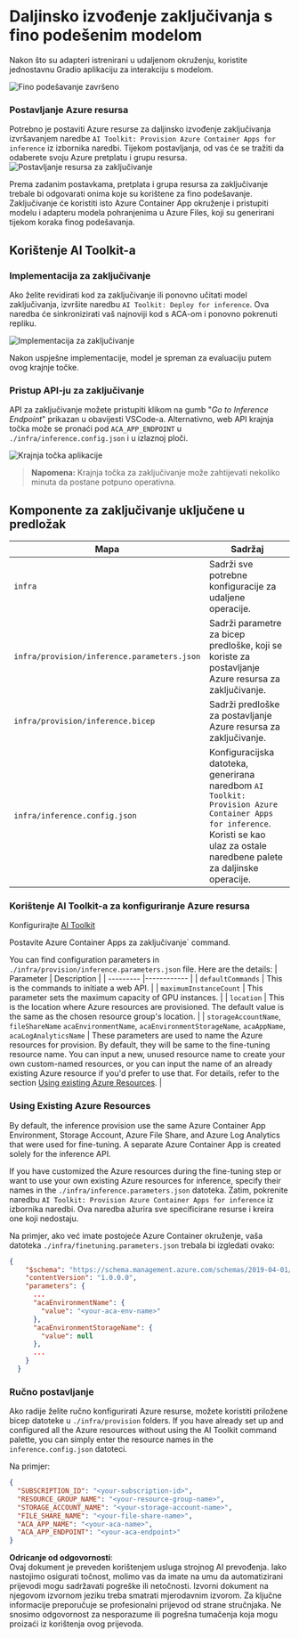 # Daljinsko izvođenje zaključivanja s fino podešenim modelom

Nakon što su adapteri istrenirani u udaljenom okruženju, koristite jednostavnu Gradio aplikaciju za interakciju s modelom.

![Fino podešavanje završeno](../../../../../translated_images/log-finetuning-res.4b3ee593f24d3096742d09375adade22b217738cab93bc1139f224e5888a1cbf.hr.png)

### Postavljanje Azure resursa
Potrebno je postaviti Azure resurse za daljinsko izvođenje zaključivanja izvršavanjem naredbe `AI Toolkit: Provision Azure Container Apps for inference` iz izbornika naredbi. Tijekom postavljanja, od vas će se tražiti da odaberete svoju Azure pretplatu i grupu resursa.  
![Postavljanje resursa za zaključivanje](../../../../../translated_images/command-provision-inference.b294f3ae5764ab45b83246d464ad5329b0de20cf380f75a699b4cc6b5495ca11.hr.png)

Prema zadanim postavkama, pretplata i grupa resursa za zaključivanje trebale bi odgovarati onima koje su korištene za fino podešavanje. Zaključivanje će koristiti isto Azure Container App okruženje i pristupiti modelu i adapteru modela pohranjenima u Azure Files, koji su generirani tijekom koraka finog podešavanja.

## Korištenje AI Toolkit-a

### Implementacija za zaključivanje
Ako želite revidirati kod za zaključivanje ili ponovno učitati model zaključivanja, izvršite naredbu `AI Toolkit: Deploy for inference`. Ova naredba će sinkronizirati vaš najnoviji kod s ACA-om i ponovno pokrenuti repliku.  

![Implementacija za zaključivanje](../../../../../translated_images/command-deploy.cb6508c973d6257e649aa4f262d3c170a374da3e9810a4f3d9e03935408a592b.hr.png)

Nakon uspješne implementacije, model je spreman za evaluaciju putem ovog krajnje točke.

### Pristup API-ju za zaključivanje

API za zaključivanje možete pristupiti klikom na gumb "*Go to Inference Endpoint*" prikazan u obavijesti VSCode-a. Alternativno, web API krajnja točka može se pronaći pod `ACA_APP_ENDPOINT` u `./infra/inference.config.json` i u izlaznoj ploči.

![Krajnja točka aplikacije](../../../../../translated_images/notification-deploy.00f4267b7aa6a18cfaaec83a7831b5d09311d5d96a70bb4c9d651ea4a41a8af7.hr.png)

> **Napomena:** Krajnja točka za zaključivanje može zahtijevati nekoliko minuta da postane potpuno operativna.

## Komponente za zaključivanje uključene u predložak
 
| Mapa | Sadržaj |
| ------ |--------- |
| `infra` | Sadrži sve potrebne konfiguracije za udaljene operacije. |
| `infra/provision/inference.parameters.json` | Sadrži parametre za bicep predloške, koji se koriste za postavljanje Azure resursa za zaključivanje. |
| `infra/provision/inference.bicep` | Sadrži predloške za postavljanje Azure resursa za zaključivanje. |
| `infra/inference.config.json` | Konfiguracijska datoteka, generirana naredbom `AI Toolkit: Provision Azure Container Apps for inference`. Koristi se kao ulaz za ostale naredbene palete za daljinske operacije. |

### Korištenje AI Toolkit-a za konfiguriranje Azure resursa
Konfigurirajte [AI Toolkit](https://marketplace.visualstudio.com/items?itemName=ms-windows-ai-studio.windows-ai-studio)

Postavite Azure Container Apps za zaključivanje` command.

You can find configuration parameters in `./infra/provision/inference.parameters.json` file. Here are the details:
| Parameter | Description |
| --------- |------------ |
| `defaultCommands` | This is the commands to initiate a web API. |
| `maximumInstanceCount` | This parameter sets the maximum capacity of GPU instances. |
| `location` | This is the location where Azure resources are provisioned. The default value is the same as the chosen resource group's location. |
| `storageAccountName`, `fileShareName` `acaEnvironmentName`, `acaEnvironmentStorageName`, `acaAppName`,  `acaLogAnalyticsName` | These parameters are used to name the Azure resources for provision. By default, they will be same to the fine-tuning resource name. You can input a new, unused resource name to create your own custom-named resources, or you can input the name of an already existing Azure resource if you'd prefer to use that. For details, refer to the section [Using existing Azure Resources](../../../../../md/01.Introduction/03). |

### Using Existing Azure Resources

By default, the inference provision use the same Azure Container App Environment, Storage Account, Azure File Share, and Azure Log Analytics that were used for fine-tuning. A separate Azure Container App is created solely for the inference API. 

If you have customized the Azure resources during the fine-tuning step or want to use your own existing Azure resources for inference, specify their names in the `./infra/inference.parameters.json` datoteka. Zatim, pokrenite naredbu `AI Toolkit: Provision Azure Container Apps for inference` iz izbornika naredbi. Ova naredba ažurira sve specificirane resurse i kreira one koji nedostaju.

Na primjer, ako već imate postojeće Azure Container okruženje, vaša datoteka `./infra/finetuning.parameters.json` trebala bi izgledati ovako:

```json
{
    "$schema": "https://schema.management.azure.com/schemas/2019-04-01/deploymentParameters.json#",
    "contentVersion": "1.0.0.0",
    "parameters": {
      ...
      "acaEnvironmentName": {
        "value": "<your-aca-env-name>"
      },
      "acaEnvironmentStorageName": {
        "value": null
      },
      ...
    }
  }
```

### Ručno postavljanje
Ako radije želite ručno konfigurirati Azure resurse, možete koristiti priložene bicep datoteke u `./infra/provision` folders. If you have already set up and configured all the Azure resources without using the AI Toolkit command palette, you can simply enter the resource names in the `inference.config.json` datoteci.

Na primjer:

```json
{
  "SUBSCRIPTION_ID": "<your-subscription-id>",
  "RESOURCE_GROUP_NAME": "<your-resource-group-name>",
  "STORAGE_ACCOUNT_NAME": "<your-storage-account-name>",
  "FILE_SHARE_NAME": "<your-file-share-name>",
  "ACA_APP_NAME": "<your-aca-name>",
  "ACA_APP_ENDPOINT": "<your-aca-endpoint>"
}
```

**Odricanje od odgovornosti**:  
Ovaj dokument je preveden korištenjem usluga strojnog AI prevođenja. Iako nastojimo osigurati točnost, molimo vas da imate na umu da automatizirani prijevodi mogu sadržavati pogreške ili netočnosti. Izvorni dokument na njegovom izvornom jeziku treba smatrati mjerodavnim izvorom. Za ključne informacije preporučuje se profesionalni prijevod od strane stručnjaka. Ne snosimo odgovornost za nesporazume ili pogrešna tumačenja koja mogu proizaći iz korištenja ovog prijevoda.